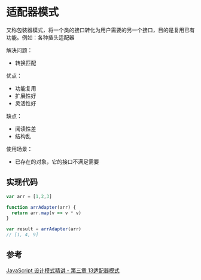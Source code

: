 # 适配器模式
又称包装器模式，将一个类的接口转化为用户需要的另一个接口，目的是复用已有功能。例如：各种插头适配器

解决问题：
- 转换匹配

优点：
- 功能复用
- 扩展性好
- 灵活性好

缺点：
- 阅读性差
- 结构乱

使用场景：
- 已存在的对象，它的接口不满足需要

## 实现代码
```javascript
var arr = [1,2,3]

function arrAdapter(arr) {
  return arr.map(v => v * v)
}

var result = arrAdapter(arr)
// [1, 4, 9]
```

## 参考
[JavaScript 设计模式精讲 - 第三章 13适配器模式](http://www.imooc.com/read/38#catalog)
